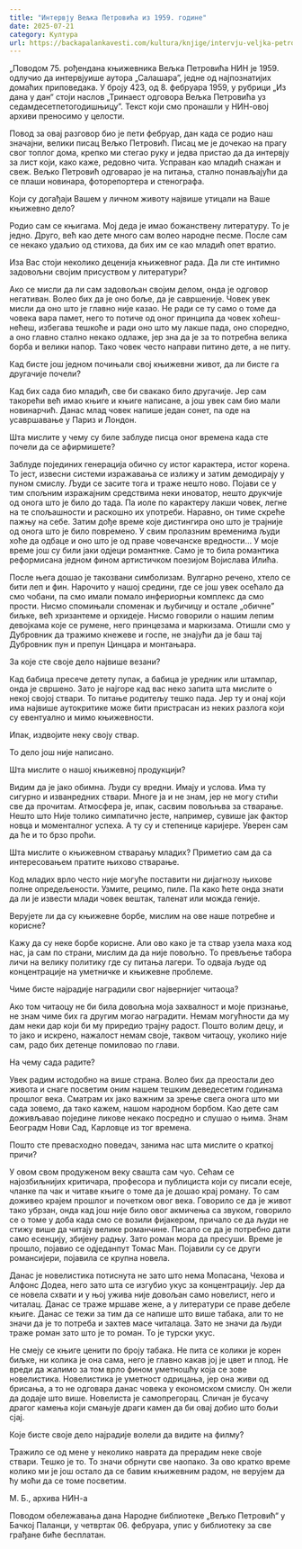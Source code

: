 ```yaml
---
title: "Интервју Вељка Петровића из 1959. године"
date: 2025-07-21
category: Култура
url: https://backapalankavesti.com/kultura/knjige/intervju-veljka-petrovica-iz-1959-godine/
---
```


„Поводом 75. рођендана књижевника Вељка Петровића НИН је 1959. одлучио да интервјуише аутора „Салашара”, једне од најпознатијих домаћих приповедака. У броју 423, од 8. фебруара 1959, у рубрици „Из дана у дан“ стоји наслов „Тринаест одговора Вељка Петровића уз седамдесетпетогодишњицу”. Текст који смо пронашли у НИН-овој архиви преносимо у целости.

Повод за овај разговор био је пети фебруар, дан када се родио наш значајни, велики писац Вељко Петровић. Писац ме је дочекао на прагу свог топлог дома, крепко ми стегао руку и једва пристао да да интервју за лист који, како каже, редовно чита. Усправан као младић снажан и свеж. Вељко Петровић одговарао је на питања, стално понављајући да се плаши новинара, фоторепортера и стенографа.

Који су догађаји Вашем у личном животу највише утицали на Ваше књижевно дело?

Родио сам се књигама. Мој деда је имао божанствену литературу. То је једно. Друго, већ као дете много сам волео народне песме. После сам се некако удаљио од стихова, да бих им се као младић опет вратио.

Иза Вас стоји неколико деценија књижевног рада. Да ли сте интимно задовољни својим присуством у литератури?

Ако се мисли да ли сам задовољан својим делом, онда је одговор негативан. Волео бих да је оно боље, да је савршеније. Човек увек мисли да оно што је главно није казао. Не ради се ту само о томе да човека вара памет, него то потиче од оног принципа да човек хоћеш-нећеш, избегава тешкоће и ради оно што му лакше пада, оно споредно, а оно главно стално некако одлаже, јер зна да је за то потребна велика борба и велики напор. Тако човек често направи питино дете, а не питу.

Кад бисте још једном почињали свој књижевни живот, да ли бисте га другачије почели?

Кад бих сада био младић, све би свакако било другачије. Јер сам такорећи већ имао књиге и књиге написане, а још увек сам био мали новинарчић. Данас млад човек напише један сонет, па оде на усавршавање у Париз и Лондон.

Шта мислите у чему су биле заблуде писца оног времена када сте почели да се афирмишете?

Заблуде појединих генерација обично су истог карактера, истог корена. То јест, извесни системи изражавања се излижу и затим демодирају у пуном смислу. Људи се засите тога и траже нешто ново. Појави се у тим спољним изражајним средствима неки иноватор, нешто друкчије од онога што је било до тада. Па иоле по карактеру лакши човек, легне на те спољашности и раскошно их употреби. Наравно, он тиме скреће пажњу на себе. Затим дође време које дистингира оно што је трајније од онога што је било повремено. У свим пролазним временима људи хоће да одбаце и оно што је од праве човечанске вредности… У моје време још су били јаки одјеци романтнке. Само је то била романтика реформисана једном фином артистичком поезијом Војислава Илића.

После њега дошао је такозвани симболизам. Вулгарно речено, хтело се бити леп и фин. Нарочито у нашој средини, где се још увек осећало да смо чобани, па смо имали помало инфериорњи комплекс да смо прости. Нисмо спомињали споменак и љубичицу и остале „обичне” биљке, већ хризантеме и орхидеје. Нисмо говорили о нашим лепим девојкама које се румене, него принцезама и маркизама. Отишли смо у Дубровник да тражимо кнежеве и госпе, не знајући да је баш тај Дубровник пун и препун Цинцара и монтањара.

За које сте своје дело највише везани?

Кад бабица пресече детету пупак, а бабица је уредник или штампар, онда је свршено. Зато је најгоре кад вас неко запита шта мислите о некој својој ствари. То питање родитељу тешко пада. Јер ту и онај који има највише аутокритике може бити пристрасан из неких разлога који су евентуално и мимо књижевности.

Ипак, издвојите неку своју ствар.

То дело још није написано.

Шта мислите о нашој књижевној продукцији?

Видим да је јако обимна. Људи су вредни. Имају и услова. Има ту сигурно и изванредних ствари. Многе ја и не знам, јер не могу стићи све да прочитам. Атмосфера је, ипак, сасвим повољњва за стварање. Нешто што Није толико симпатично јесте, например, сувише јак фактор новца и моменталног успеха. А ту су и степенице каријере. Уверен сам да ће и то брзо проћи.

Шта мислите о књижевном стварању младих? Приметио сам да са интересовањем пратите њихово стварање.

Код младих врло често није могуће поставити ни дијагнозу њихове полне опредељености. Узмите, рецимо, пиле. Па како ћете онда знати да ли је извести млади човек вештак, таленат или можда геније.

Верујете ли да су књижевне борбе, мислим на ове наше потребне и корисне?

Кажу да су неке борбе корисне. Али ово како је та ствар узела маха код нас, ја сам по страни, мислим да да није повољно. То превљење табора личи на велику политику где су питања лагери. То одваја људе од концентрације на уметничке и књижевне проблеме.

Чиме бисте најрадије наградили свог највернијег читаоца?

Ако том читаоцу не би била довољна моја захвалност и моје признање, не знам чиме бих га другим могао наградити. Немам могућности да му дам неки дар који би му приредио трајну радост. Пошто волим децу, и то јако и искрено, нажалост немам своје, таквом читаоцу, уколико није сам, радо бих детенце помиловао по глави.

На чему сада радите?

Увек радим истодобно на више страна. Волео бих да преостали део живота и снаге посветим оним нашем тешким деведесетим годинама прошлог века. Сматрам их јако важним за зрење свега онога што ми сада зовемо, да тако кажем, нашом народном борбом. Као дете сам доживљавао поједине ликове некако посредно и слушао о њима. Знам Београдм Нови Сад, Карловце из тог времена.

Пошто сте превасходно поведач, занима нас шта мислите о краткој причи?

У овом свом продуженом веку свашта сам чуо. Сећам се најозбиљнијих критичара, професора и публициста који су писали есеје, чланке па чак и читаве књиге о томе да је дошао крај роману. То сам доживео крајем прошлог и почетком овог века. Говорило се да је живот тако убрзан, онда кад још није било овог акмичења са звуком, говорило се о томе у доба када смо се возили фијакером, причало се да људи не стижу више да читају велике романчине. Писало се да је потребно дати само есенцију, збијену радњу. Зато роман мора да пресуши. Време је прошло, појавио се одједанпут Томас Ман. Појавили су се други романсијери, појавила се крупна новела.

Данас је новелистика потиснута не зато што нема Мопасана, Чехова и Алфонс Додеа, него зато шта се изгубио укус за концентрацију. Јер да се новела схвати и у њој ужива није довољан само новелист, него и читалац. Данас се траже мршаве жене, а у литератури се праве дебеле књиге. Данас се тежи за тим да се напише што више табака, али то не значи да је то потреба и захтев масе читалаца. Зато не значи да људи траже роман зато што је то роман. То је турски укус.

Не смеју се књиге ценити по броју табака. Не пита се колики је корен биљке, ни колика је она сама, него је главно какав јој је цвет и плод. Не вреди да жалимо за том врло фином уметношћу која се зове новелистика. Новелистика је уметност одрицања, јер она живи од брисања, а то не одговара данас човека у економском смислу. Он жели да додаје што више. Новелиста је самопрегорац. Сличан је бусачу драгог камења који смањује драги камен да би овај добио што бољи сјај.

Које бисте своје дело најрадије волели да видите на филму?

Тражило се од мене у неколико наврата да прерадим неке своје ствари. Тешко је то. То значи обрнути све наопако. За ово кратко време колико ми је још остало да се бавим књижевним радом, не верујем да ћу моћи да се томе посветим.

М. Б., архива НИН-а

Поводом обележавања дана Народне библиотеке „Вељко Петровић“ у Бачкој Паланци, у четвртак 06. фебруара, упис у библиотеку за све грађане биће бесплатан.
